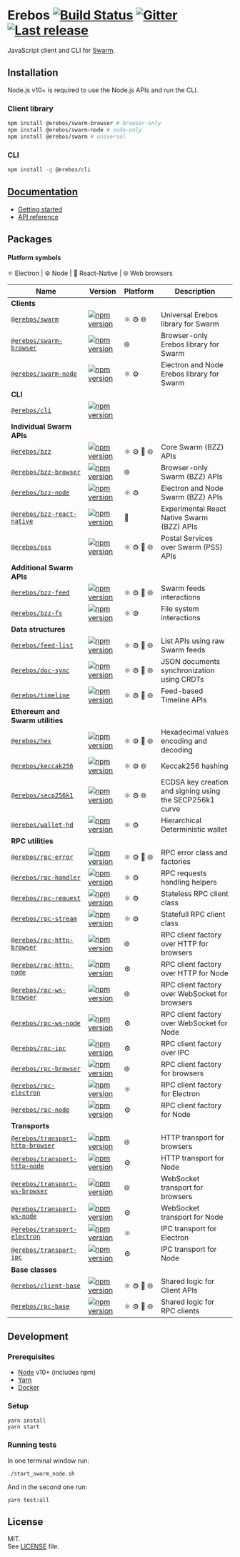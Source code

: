 # Erebos [![Build Status](https://travis-ci.com/MainframeHQ/erebos.svg?branch=master)](https://travis-ci.com/MainframeHQ/erebos) [![Gitter](https://badges.gitter.im/MainframeHQ/erebos.svg)](https://gitter.im/MainframeHQ/erebos) [![Last release](https://img.shields.io/github/release/MainframeHQ/erebos.svg)](https://github.com/MainframeHQ/erebos/releases)

JavaScript client and CLI for [Swarm](https://swarm-guide.readthedocs.io/en/latest/index.html).

## Installation

Node.js v10+ is required to use the Node.js APIs and run the CLI.

### Client library

```sh
npm install @erebos/swarm-browser # browser-only
npm install @erebos/swarm-node # node-only
npm install @erebos/swarm # universal
```

### CLI

```sh
npm install -g @erebos/cli
```

## [Documentation](https://erebos.js.org)

- [Getting started](https://erebos.js.org/docs/getting-started)
- [API reference](https://erebos.js.org/docs/swarm-client)

## Packages

#### Platform symbols

⚛️ Electron | ⚙️ Node | 📱 React-Native | 🌐 Web browsers

| Name | Version | Platform | Description |
| ---- | ------- | -------- | ----------- |
| **Clients**
| [`@erebos/swarm`](/packages/swarm) | [![npm version](https://img.shields.io/npm/v/@erebos/swarm.svg)](https://www.npmjs.com/package/@erebos/swarm) | ⚛️ ⚙️ 🌐 | Universal Erebos library for Swarm
| [`@erebos/swarm-browser`](/packages/swarm-browser) | [![npm version](https://img.shields.io/npm/v/@erebos/swarm-browser.svg)](https://www.npmjs.com/package/@erebos/swarm-browser) | 🌐 | Browser-only Erebos library for Swarm
| [`@erebos/swarm-node`](/packages/swarm-node) | [![npm version](https://img.shields.io/npm/v/@erebos/swarm-node.svg)](https://www.npmjs.com/package/@erebos/swarm-node)| ⚛️ ⚙️ | Electron and Node Erebos library for Swarm
| **CLI**
| [`@erebos/cli`](/packages/cli) | [![npm version](https://img.shields.io/npm/v/@erebos/cli.svg)](https://www.npmjs.com/package/@erebos/cli) |
| **Individual Swarm APIs**
| [`@erebos/bzz`](/packages/bzz) | [![npm version](https://img.shields.io/npm/v/@erebos/bzz.svg)](https://www.npmjs.com/package/@erebos/bzz) | ⚛️ ⚙️ 📱 🌐 | Core Swarm (BZZ) APIs
| [`@erebos/bzz-browser`](/packages/bzz-browser) | [![npm version](https://img.shields.io/npm/v/@erebos/bzz-browser.svg)](https://www.npmjs.com/package/@erebos/bzz-browser) | 🌐 | Browser-only Swarm (BZZ) APIs
| [`@erebos/bzz-node`](/packages/bzz-node) | [![npm version](https://img.shields.io/npm/v/@erebos/bzz-node.svg)](https://www.npmjs.com/package/@erebos/bzz-node) | ⚛️ ⚙️ | Electron and Node Swarm (BZZ) APIs
| [`@erebos/bzz-react-native`](/packages/bzz-react-native) | [![npm version](https://img.shields.io/npm/v/@erebos/bzz-react-native.svg)](https://www.npmjs.com/package/@erebos/bzz-react-native) | 📱 | Experimental React Native Swarm (BZZ) APIs
| [`@erebos/pss`](/packages/pss) | [![npm version](https://img.shields.io/npm/v/@erebos/pss.svg)](https://www.npmjs.com/package/@erebos/pss) | ⚛️ ⚙️ 📱 🌐 | Postal Services over Swarm (PSS) APIs
| **Additional Swarm APIs**
| [`@erebos/bzz-feed`](/packages/bzz-feed) | [![npm version](https://img.shields.io/npm/v/@erebos/bzz-feed.svg)](https://www.npmjs.com/package/@erebos/bzz-feed) | ⚛️ ⚙️ 📱 🌐 | Swarm feeds interactions
| [`@erebos/bzz-fs`](/packages/bzz-fs) | [![npm version](https://img.shields.io/npm/v/@erebos/bzz-fs.svg)](https://www.npmjs.com/package/@erebos/bzz-fs) | ⚛️ ⚙️ | File system interactions
| **Data structures**
| [`@erebos/feed-list`](/packages/feed-list) | [![npm version](https://img.shields.io/npm/v/@erebos/feed-list.svg)](https://www.npmjs.com/package/@erebos/feed-list) | ⚛️ ⚙️ 📱 🌐 | List APIs using raw Swarm feeds
| [`@erebos/doc-sync`](/packages/doc-sync) | [![npm version](https://img.shields.io/npm/v/@erebos/doc-sync.svg)](https://www.npmjs.com/package/@erebos/doc-sync) | ⚛️ ⚙️ 📱 🌐 | JSON documents synchronization using CRDTs
| [`@erebos/timeline`](/packages/timeline) | [![npm version](https://img.shields.io/npm/v/@erebos/timeline.svg)](https://www.npmjs.com/package/@erebos/timeline) | ⚛️ ⚙️ 📱 🌐 | Feed-based Timeline APIs
| **Ethereum and Swarm utilities**
| [`@erebos/hex`](/packages/hex) | [![npm version](https://img.shields.io/npm/v/@erebos/hex.svg)](https://www.npmjs.com/package/@erebos/hex) | ⚛️ ⚙️ 📱 🌐 | Hexadecimal values encoding and decoding
| [`@erebos/keccak256`](/packages/keccak256) | [![npm version](https://img.shields.io/npm/v/@erebos/keccak256.svg)](https://www.npmjs.com/package/@erebos/keccak256) | ⚛️ ⚙️ 🌐 | Keccak256 hashing
| [`@erebos/secp256k1`](/packages/secp256k1) | [![npm version](https://img.shields.io/npm/v/@erebos/secp256k1.svg)](https://www.npmjs.com/package/@erebos/secp256k1) | ⚛️ ⚙️ 🌐 | ECDSA key creation and signing using the SECP256k1 curve
| [`@erebos/wallet-hd`](/packages/wallet-hd) | [![npm version](https://img.shields.io/npm/v/@erebos/wallet-hd.svg)](https://www.npmjs.com/package/@erebos/wallet-hd) | ⚛️ ⚙️ | Hierarchical Deterministic wallet
| **RPC utilities**
| [`@erebos/rpc-error`](/packages/rpc-error) | [![npm version](https://img.shields.io/npm/v/@erebos/rpc-error.svg)](https://www.npmjs.com/package/@erebos/rpc-error) | ⚛️ ⚙️ 📱 🌐 | RPC error class and factories
| [`@erebos/rpc-handler`](/packages/rpc-handler) | [![npm version](https://img.shields.io/npm/v/@erebos/rpc-handler.svg)](https://www.npmjs.com/package/@erebos/rpc-handler) | ⚛️ ⚙️ | RPC requests handling helpers
| [`@erebos/rpc-request`](/packages/rpc-request) | [![npm version](https://img.shields.io/npm/v/@erebos/rpc-request.svg)](https://www.npmjs.com/package/@erebos/rpc-request) | ⚛️ ⚙️ | Stateless RPC client class
| [`@erebos/rpc-stream`](/packages/rpc-stream) | [![npm version](https://img.shields.io/npm/v/@erebos/rpc-stream.svg)](https://www.npmjs.com/package/@erebos/rpc-stream) | ⚛️ ⚙️ | Statefull RPC client class
| [`@erebos/rpc-http-browser`](/packages/rpc-http-browser) | [![npm version](https://img.shields.io/npm/v/@erebos/rpc-http-browser.svg)](https://www.npmjs.com/package/@erebos/rpc-http-browser) | 🌐 | RPC client factory over HTTP for browsers
| [`@erebos/rpc-http-node`](/packages/rpc-http-node) | [![npm version](https://img.shields.io/npm/v/@erebos/rpc-http-node.svg)](https://www.npmjs.com/package/@erebos/rpc-http-node) | ⚙️ | RPC client factory over HTTP for Node
| [`@erebos/rpc-ws-browser`](/packages/rpc-ws-browser) | [![npm version](https://img.shields.io/npm/v/@erebos/rpc-ws-browser.svg)](https://www.npmjs.com/package/@erebos/rpc-ws-browser) | 🌐 | RPC client factory over WebSocket for browsers
| [`@erebos/rpc-ws-node`](/packages/rpc-ws-node) | [![npm version](https://img.shields.io/npm/v/@erebos/rpc-ws-node.svg)](https://www.npmjs.com/package/@erebos/rpc-ws-node) | ⚙️ | RPC client factory over WebSocket for Node
| [`@erebos/rpc-ipc`](/packages/rpc-ipc) | [![npm version](https://img.shields.io/npm/v/@erebos/rpc-ipc.svg)](https://www.npmjs.com/package/@erebos/rpc-ipc) | ⚙️ | RPC client factory over IPC
| [`@erebos/rpc-browser`](/packages/rpc-browser) | [![npm version](https://img.shields.io/npm/v/@erebos/rpc-browser.svg)](https://www.npmjs.com/package/@erebos/rpc-browser) | 🌐 | RPC client factory for browsers
| [`@erebos/rpc-electron`](/packages/rpc-electron) | [![npm version](https://img.shields.io/npm/v/@erebos/rpc-electron.svg)](https://www.npmjs.com/package/@erebos/rpc-electron) | ⚛️ | RPC client factory for Electron
| [`@erebos/rpc-node`](/packages/rpc-node) | [![npm version](https://img.shields.io/npm/v/@erebos/rpc-node.svg)](https://www.npmjs.com/package/@erebos/rpc-node) | ⚙️ | RPC client factory for Node
| **Transports**
| [`@erebos/transport-http-browser`](/packages/transport-http-browser) | [![npm version](https://img.shields.io/npm/v/@erebos/transport-http-browser.svg)](https://www.npmjs.com/package/@erebos/transport-http-browser) | 🌐 | HTTP transport for browsers
| [`@erebos/transport-http-node`](/packages/transport-http-node) | [![npm version](https://img.shields.io/npm/v/@erebos/transport-http-node.svg)](https://www.npmjs.com/package/@erebos/transport-http-node) | ⚙️ | HTTP transport for Node
| [`@erebos/transport-ws-browser`](/packages/transport-ws-browser) | [![npm version](https://img.shields.io/npm/v/@erebos/transport-ws-browser.svg)](https://www.npmjs.com/package/@erebos/transport-ws-browser) | 🌐 | WebSocket transport for browsers
| [`@erebos/transport-ws-node`](/packages/transport-ws-node) | [![npm version](https://img.shields.io/npm/v/@erebos/transport-ws-node.svg)](https://www.npmjs.com/package/@erebos/transport-ws-node) | ⚙️ | WebSocket transport for Node
| [`@erebos/transport-electron`](/packages/transport-electron) | [![npm version](https://img.shields.io/npm/v/@erebos/transport-electron.svg)](https://www.npmjs.com/package/@erebos/transport-electron) | ⚛️ | IPC transport for Electron
| [`@erebos/transport-ipc`](/packages/transport-ipc) | [![npm version](https://img.shields.io/npm/v/@erebos/transport-ipc.svg)](https://www.npmjs.com/package/@erebos/transport-ipc) | ⚙️ | IPC transport for Node
| **Base classes**
| [`@erebos/client-base`](/packages/client-base) | [![npm version](https://img.shields.io/npm/v/@erebos/client-base.svg)](https://www.npmjs.com/package/@erebos/client-base) | ⚛️ ⚙️ 📱 🌐 | Shared logic for Client APIs
| [`@erebos/rpc-base`](/packages/rpc-base) | [![npm version](https://img.shields.io/npm/v/@erebos/rpc-base.svg)](https://www.npmjs.com/package/@erebos/rpc-base) | ⚛️ ⚙️ 📱 🌐 | Shared logic for RPC clients

## Development

### Prerequisites

- [Node](https://nodejs.org/en/) v10+ (includes npm)
- [Yarn](https://yarnpkg.com/lang/en/)
- [Docker](https://www.docker.com/community-edition)

### Setup

```
yarn install
yarn start
```

### Running tests

In one terminal window run:

```
./start_swarm_node.sh
```

And in the second one run:

```
yarn test:all
```

## License

MIT.\
See [LICENSE](LICENSE) file.
